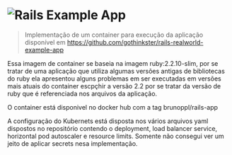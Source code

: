 # ![Rails Example App](project-logo.png)

> Implementação de um container para execução da aplicação disponível em https://github.com/gothinkster/rails-realworld-example-app

Essa imagem de container se baseia na imagem ruby:2.2.10-slim, por se tratar de uma aplicação que utiliza algumas versões antigas de bibliotecas do ruby ela apresentou alguns problemas em ser executadas em versões mais atuais do container escpçhir a versão 2.2 por se tratar da versão de ruby que é referenciada nos arquivos da aplicação. 

O container está disponivel no docker hub com a tag brunoppl/rails-app

A configuração do Kubernets está disposta nos vários arquivos yaml dispostos no repositório contendo o deployment, load balancer service, horizontal pod autoscaler e resource limits. Somente não consegui ver um jeito de aplicar secrets nesa implementação. 





